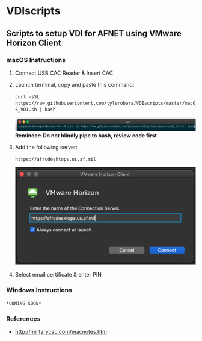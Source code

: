 # VDIscripts
## Scripts to setup VDI for AFNET using VMware Horizon Client
### macOS Instructions
1) Connect USB CAC Reader & Insert CAC

2) Launch terminal, copy and paste this command:

     `curl -sSL https://raw.githubusercontent.com/tylerobara/VDIscripts/master/macOS_VDI.sh | bash`
     
     ![curl Image](https://github.com/tylerobara/VDIscripts/raw/master/macOS_curl.png)
          **Reminder: Do not blindly pipe to bash, review code first**

3) Add the following server:

     `https://afrcdesktops.us.af.mil`
     
      ![horizon image](https://github.com/tylerobara/VDIscripts/raw/master/macOS_horizon.png)

4) Select email certificate & enter PIN


### Windows Instructions
    *COMING SOON*

### References
- http://militarycac.com/macnotes.htm

